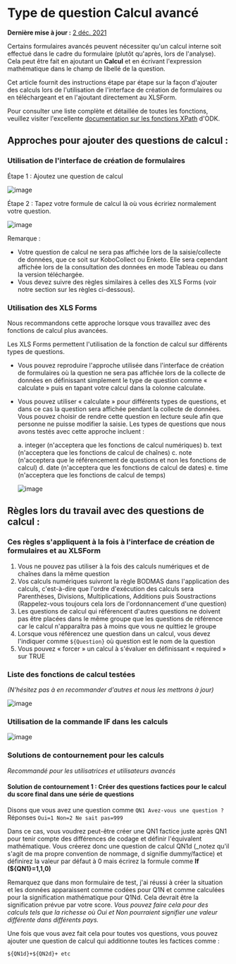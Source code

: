 # Type de question Calcul avancé
**Dernière mise à jour :** <a href="https://github.com/kobotoolbox/docs/blob/c2e8c882fdd831549c2f7f4474a9d522bafc181b/source/advanced_calculate.md" class="reference">2 déc. 2021</a>

Certains formulaires avancés peuvent nécessiter qu'un calcul interne soit effectué dans le cadre du formulaire (plutôt qu'après, lors de l'analyse). Cela peut être fait en ajoutant un **Calcul** et en écrivant l'expression mathématique dans le champ de libellé de la question.

Cet article fournit des instructions étape par étape sur la façon d'ajouter des calculs lors de l'utilisation de l'interface de création de formulaires ou en téléchargeant et en l'ajoutant directement au XLSForm.

Pour consulter une liste complète et détaillée de toutes les fonctions, veuillez visiter l'excellente [documentation sur les fonctions XPath](https://getodk.github.io/xforms-spec) d'ODK.

## Approches pour ajouter des questions de calcul :

### Utilisation de l'interface de création de formulaires

Étape 1 : Ajoutez une question de calcul

![image](/images/advanced_calculate/calculate_question.jpg)

Étape 2 : Tapez votre formule de calcul là où vous écririez normalement votre question.

![image](/images/advanced_calculate/formulas.jpg)

Remarque :

* Votre question de calcul ne sera pas affichée lors de la saisie/collecte de données, que ce soit sur KoboCollect ou Enketo. Elle sera cependant affichée lors de la consultation des données en mode Tableau ou dans la version téléchargée.
* Vous devez suivre des règles similaires à celles des XLS Forms (voir notre section sur les règles ci-dessous).

### Utilisation des XLS Forms

Nous recommandons cette approche lorsque vous travaillez avec des fonctions de calcul plus avancées.

Les XLS Forms permettent l'utilisation de la fonction de calcul sur différents types de questions.

* Vous pouvez reproduire l'approche utilisée dans l'interface de création de formulaires où la question ne sera pas affichée lors de la collecte de données en définissant simplement le type de question comme « calculate » puis en tapant votre calcul dans la colonne calculate.
* Vous pouvez utiliser « calculate » pour différents types de questions, et dans ce cas la question sera affichée pendant la collecte de données. Vous pouvez choisir de rendre cette question en lecture seule afin que personne ne puisse modifier la saisie. Les types de questions que nous avons testés avec cette approche incluent :

    a. integer (n'acceptera que les fonctions de calcul numériques)
    b. text (n'acceptera que les fonctions de calcul de chaînes)
    c. note (n'acceptera que le référencement de questions et non les fonctions de calcul)
    d. date (n'acceptera que les fonctions de calcul de dates)
    e. time (n'acceptera que les fonctions de calcul de temps)
    
    ![image](/images/advanced_calculate/xls.png)

## Règles lors du travail avec des questions de calcul :

### Ces règles s'appliquent à la fois à l'interface de création de formulaires et au XLSForm

1. Vous ne pouvez pas utiliser à la fois des calculs numériques et de chaînes dans la même question
2. Vos calculs numériques suivront la règle BODMAS dans l'application des calculs, c'est-à-dire que l'ordre d'exécution des calculs sera Parenthèses, Divisions, Multiplications, Additions puis Soustractions (Rappelez-vous toujours cela lors de l'ordonnancement d'une question)
3. Les questions de calcul qui référencent d'autres questions ne doivent pas être placées dans le même groupe que les questions de référence car le calcul n'apparaîtra pas à moins que vous ne quittiez le groupe
4. Lorsque vous référencez une question dans un calcul, vous devez l'indiquer comme `${Question}` où question est le nom de la question
5. Vous pouvez « forcer » un calcul à s'évaluer en définissant « required » sur TRUE

### Liste des fonctions de calcul testées

_(N'hésitez pas à en recommander d'autres et nous les mettrons à jour)_

![image](/images/advanced_calculate/list.png)

### Utilisation de la commande IF dans les calculs

![image](/images/advanced_calculate/if_command.png)

### Solutions de contournement pour les calculs

_Recommandé pour les utilisatrices et utilisateurs avancés_

#### Solution de contournement 1 : Créer des questions factices pour le calcul du score final dans une série de questions

Disons que vous avez une question comme `QN1 Avez-vous une question ?` Réponses `Oui=1 Non=2 Ne sait pas=999`

Dans ce cas, vous voudrez peut-être créer une QN1 factice juste après QN1 pour tenir compte des différences de codage et définir l'équivalent mathématique. Vous créerez donc une question de calcul QN1d (_notez qu'il s'agit de ma propre convention de nommage, d signifie dummy/factice) et définirez la valeur par défaut à 0 mais écrirez la formule comme **If (${QN1}=1,1,0)**

Remarquez que dans mon formulaire de test, j'ai réussi à créer la situation et les données apparaissent comme codées pour Q1N et comme calculées pour la signification mathématique pour Q1Nd. Cela devrait être la signification prévue par votre score. _Vous pouvez faire cela pour des calculs tels que la richesse où Oui et Non pourraient signifier une valeur différente dans différents pays._

Une fois que vous avez fait cela pour toutes vos questions, vous pouvez ajouter une question de calcul qui additionne toutes les factices comme :

`${QN1d}+${QN2d}+ etc`